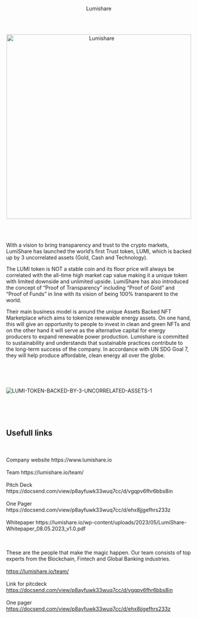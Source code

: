 <p align="center"> Lumishare </p>

<br>
<br>
<p align="center">
<img width="502" alt="Lumishare" src="https://github.com/IllumishareSRG/.github/assets/98988595/26c2cd93-d84d-411a-922f-9d83b8b1b0fe">
</p>
<br>
<br>



With a vision to bring transparency and trust to the crypto markets, LumiShare has launched the world’s first Trust token, LUMI, which is backed up by 3 uncorrelated assets (Gold, Cash and Technology). 

The LUMI token is NOT a stable coin and its floor price will always be correlated with the all-time high market cap value making it a unique token with limited downside and unlimited upside.
LumiShare has also introduced the concept of “Proof of Transparency” including “Proof of Gold” and “Proof of Funds” in line with its vision of being 100% transparent to the world.

Their main business model is around the unique Assets Backed NFT Marketplace which aims to tokenize renewable energy assets. On one hand, this will give an opportunity to people to invest in clean and green NFTs and on the other hand it will serve as the alternative capital for energy producers to expand renewable power production. Lumishare is committed to sustainability and understands that sustainable practices contribute to the long-term success of the company. In accordance with UN SDG Goal 7, they will help produce affordable, clean energy all over the globe.


<br>
<br>
<br>


![LUMI-TOKEN-BACKED-BY-3-UNCORRELATED-ASSETS-1](https://github.com/IllumishareSRG/.github/assets/98988595/7be2ff65-062b-4405-a926-d8ad85da4f7b)


<br>
<br>
<br>

## Usefull links

<br>
<br>
Company website
https://www.lumishare.io
<br>
<br>
Team
https://lumishare.io/team/
<br>
<br>
Pitch Deck
https://docsend.com/view/p8ayfuwk33wuq7cc/d/vgqpv6fhr6bbs8in
<br>
<br>
One Pager
https://docsend.com/view/p8ayfuwk33wuq7cc/d/ehx8jjgefhrs233z
<br>
<br>
Whitepaper
https://lumishare.io/wp-content/uploads/2023/05/LumiShare-Whitepaper_08.05.2023_v1.0.pdf
<br>
<br>
<br>

These are the people that make the magic happen. Our team consists of top experts from the Blockchain, Fintech and Global Banking industries.
<br>
<br>
https://lumishare.io/team/
<br>
<br>
Link for pitcdeck
https://docsend.com/view/p8ayfuwk33wuq7cc/d/vgqpv6fhr6bbs8in
<br>
<br>
One pager
https://docsend.com/view/p8ayfuwk33wuq7cc/d/ehx8jjgefhrs233z














